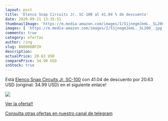 ```yaml
---
layout: post
title: 'Elenco Snap Circuits Jr. SC-100 al 41.04 % de descuento'
date: 2020-09-21 13:35:51
thumbnailImage: 'https://m.media-amazon.com/images/I/51jnegmJemL._SL200_.jpg'
images: [ 'https://m.media-amazon.com/images/I/51jnegmJemL._SL200_.jpg' ]
comments: true
category: ofertas
author: ring
slug: B00008BFZH
description:
actualPrice: 20.63 USD
comparePrice: 34.99 USD
inStock: true
---
```


Está [Elenco Snap Circuits Jr. SC-100](https://www.amazon.com/dp/B00008BFZH/?tag=redken08-20) con 41.04 de descuento por 20.63 USD (original: 34.99 USD) en el siguiente enlace!

[![](https://m.media-amazon.com/images/I/51jnegmJemL._SL200_.jpg)](https://www.amazon.com/dp/B00008BFZH/?tag=redken08-20)

[Ver la oferta!!](https://www.amazon.com/dp/B00008BFZH/?tag=redken08-20)

[Consulta otras ofertas en nuestro canal de telegram](https://t.me/s/ofertas25)
